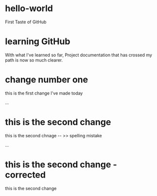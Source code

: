 # hello-world
First Taste of GitHub

# learning GitHub
With what I've learned so far, Project documentation that has crossed my path is now so much clearer. 

# change number one
this is the first change I've made today

...

# this is the second change
this is the second chnage -- >> spelling mistake

...

# this is the second change - corrected
this is the second change